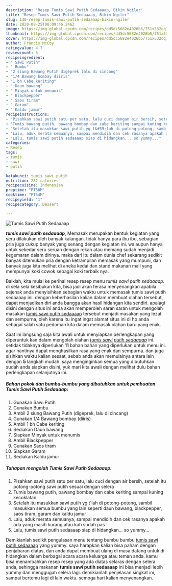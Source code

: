 ```yaml
---
description: "Resep Tumis Sawi Putih Sedaaaap, Bikin Ngiler"
title: "Resep Tumis Sawi Putih Sedaaaap, Bikin Ngiler"
slug: 140-resep-tumis-sawi-putih-sedaaaap-bikin-ngiler
date: 2020-08-25T00:09:46.246Z
image: https://img-global.cpcdn.com/recipes/dd5dc5682e4026b5/751x532cq70/tumis-sawi-putih-sedaaaap-foto-resep-utama.jpg
thumbnail: https://img-global.cpcdn.com/recipes/dd5dc5682e4026b5/751x532cq70/tumis-sawi-putih-sedaaaap-foto-resep-utama.jpg
cover: https://img-global.cpcdn.com/recipes/dd5dc5682e4026b5/751x532cq70/tumis-sawi-putih-sedaaaap-foto-resep-utama.jpg
author: Francis McCoy
ratingvalue: 4.7
reviewcount: 6
recipeingredient:
- " Sawi Putih"
- " Bumbu"
- "2 siung Bawang Putih digeprek lalu di cincang"
- "1/4 Bawang bombay diiris"
- "1 bh Cabe keriting"
- " Daun bawang"
- " Minyak untuk menumis"
- " Blackpepper"
- " Saos tiram"
- " Garam"
- " Kaldu jamur"
recipeinstructions:
- "Pisahkan sawi putih satu per satu, lalu cuci dengan air bersih, setelah itu potong-potong sawi putih sesuai dengan selera"
- "Tumis bawang putih, bawang bombay dan cabe keriting sampai kuning kecoklatan"
- "Setelah itu masukkan sawi putih yg t&#39;lah di potong-potong, sambil masukkan semua bumbu yang lain seperti daun bawang, blackpepper, saos tiram, garam dan kaldu jamur"
- "Lalu, aduk merata semuanya, sampai mendidih dan cek rasanya apakah ada yang masih kurang atau kah sudah pas"
- "Lalu, tumis sawi putih sedaaaap siap di hidangkan... so yummy..."
categories:
- Resep
tags:
- tumis
- sawi
- putih

katakunci: tumis sawi putih 
nutrition: 282 calories
recipecuisine: Indonesian
preptime: "PT30M"
cooktime: "PT54M"
recipeyield: "1"
recipecategory: Dessert

---
```



![Tumis Sawi Putih Sedaaaap](https://img-global.cpcdn.com/recipes/dd5dc5682e4026b5/751x532cq70/tumis-sawi-putih-sedaaaap-foto-resep-utama.jpg)

<b><i>tumis sawi putih sedaaaap</i></b>, Memasak merupakan bentuk kegiatan yang seru dilakukan oleh banyak kalangan. tidak hanya para ibu ibu, sebagian pria juga cukup banyak yang senang dengan kegiatan ini. walaupun hanya untuk sekedar seru seruan dengan rekan atau memang sudah menjadi kegemaran dalam dirinya. maka dari itu dalam dunia chef sekarang sedikit banyak ditemukan pria dengan ketrampilan memasak yang mumpuni, dan banyak juga kita melihat di aneka kedai dan stand makanan mall yang mempunyai koki cowok sebagai koki terbaik nya.

Baiklah, kita mulai ke perihal resep resep menu <i>tumis sawi putih sedaaaap</i>. di sela sela kesibukan kita, bisa jadi akan terasa menyenangkan apabila sejenak anda menyisihkan sebagian waktu untuk memasak tumis sawi putih sedaaaap ini. dengan keberhasilan kalian dalam membuat olahan tersebut, dapat menjadikan diri anda bangga akan hasil hidangan kita sendiri. apalagi disini dengan situs ini anda akan memperoleh saran saran untuk mengolah masakan <u>tumis sawi putih sedaaaap</u> tersebut menjadi masakan yang lezat dan sempurna, oleh karena itu ingat ingat alamat situs ini di hp anda sebagai salah satu pedoman kita dalam memasak olahan baru yang enak.




Saat ini langsung saja kita awali untuk menyiapkan perlengkapan yang diperuntuk kan dalam mengolah olahan <u><i>tumis sawi putih sedaaaap</i></u> ini. setidak tidaknya diperlukan <b>11</b> bahan bahan yang diperlukan untuk menu ini. agar nantinya dapat menghasilkan rasa yang enak dan sempurna. dan juga sisihkan waktu kalian sesaat, sebab anda akan memulainya antara lain dengan <b>5</b> langkah mudah. saya menginginkan semua yang dibutuhkan sudah anda siapkan disini, yuk mari kita awali dengan melihat dulu bahan perlengkapan selanjutnya ini.

<!--inarticleads1-->

##### Bahan pokok dan bumbu-bumbu yang dibutuhkan untuk pembuatan Tumis Sawi Putih Sedaaaap:

1. Gunakan  Sawi Putih
1. Gunakan  Bumbu
1. Ambil 2 siung Bawang Putih (digeprek, lalu di cincang)
1. Gunakan 1/4 Bawang bombay (diiris)
1. Ambil 1 bh Cabe keriting
1. Sediakan  Daun bawang
1. Siapkan  Minyak untuk menumis
1. Ambil  Blackpepper
1. Gunakan  Saos tiram
1. Siapkan  Garam
1. Sediakan  Kaldu jamur




<!--inarticleads2-->

##### Tahapan mengolah Tumis Sawi Putih Sedaaaap:

1. Pisahkan sawi putih satu per satu, lalu cuci dengan air bersih, setelah itu potong-potong sawi putih sesuai dengan selera
1. Tumis bawang putih, bawang bombay dan cabe keriting sampai kuning kecoklatan
1. Setelah itu masukkan sawi putih yg t&#39;lah di potong-potong, sambil masukkan semua bumbu yang lain seperti daun bawang, blackpepper, saos tiram, garam dan kaldu jamur
1. Lalu, aduk merata semuanya, sampai mendidih dan cek rasanya apakah ada yang masih kurang atau kah sudah pas
1. Lalu, tumis sawi putih sedaaaap siap di hidangkan... so yummy...




Demikianlah sedikit pengulasan menu tentang bumbu bumbu <u>tumis sawi putih sedaaaap</u> yang yummy. saya harapkan kalian bisa paham dengan penjabaran diatas, dan anda dapat membuat ulang di masa datang untuk di hidangkan dalam berbagai acara acara keluarga atau teman anda. kamu bisa menambahkan resep resep yang ada diatas selaras dengan selera anda, sehingga makanan <b>tumis sawi putih sedaaaap</b> ini bisa menjadi lebih yummy dan menggugah selera lagi. demikianlah penjelasan singkat ini, sampai bertemu lagi di lain waktu. semoga hari kalian menyenangkan.
